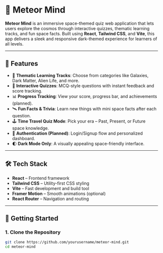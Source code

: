 # 🚀 Meteor Mind

**Meteor Mind** is an immersive space-themed quiz web application that lets users explore the cosmos through interactive quizzes, thematic learning tracks, and fun space facts. Built using **React**, **Tailwind CSS**, and **Vite**, this app delivers a sleek and responsive dark-themed experience for learners of all levels.

---

## 🌌 Features

- 🔭 **Thematic Learning Tracks**: Choose from categories like Galaxies, Dark Matter, Alien Life, and more.
- 🧠 **Interactive Quizzes**: MCQ-style questions with instant feedback and score tracking.
- 📊 **Progress Tracking**: View your score, progress bar, and achievements (planned).
- 🛰️ **Fun Facts & Trivia**: Learn new things with mini space facts after each question.
- 🕹️ **Time Travel Quiz Mode**: Pick your era – Past, Present, or Future space knowledge.
- 🔐 **Authentication (Planned)**: Login/Signup flow and personalized dashboard.
- 🌓 **Dark Mode Only**: A visually appealing space-friendly interface.

---

## 🛠️ Tech Stack

- **React** – Frontend framework
- **Tailwind CSS** – Utility-first CSS styling
- **Vite** – Fast development and build tool
- **Framer Motion** – Smooth animations (optional)
- **React Router** – Navigation and routing

---

## 🚀 Getting Started

### 1. Clone the Repository

```bash
git clone https://github.com/yourusername/meteor-mind.git
cd meteor-mind

